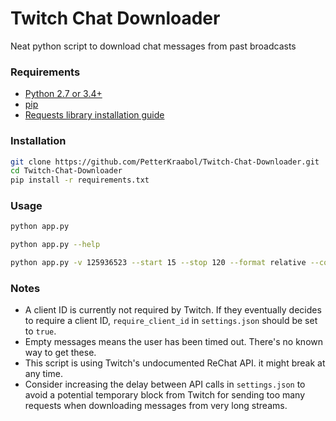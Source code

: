 # Twitch Chat Downloader

Neat python script to download chat messages from past broadcasts

### Requirements

- [Python 2.7 or 3.4+](https://www.python.org/downloads/)
- [pip](https://pip.pypa.io/en/stable/installing/)
- [Requests library installation guide](http://docs.python-requests.org/en/master/user/install/)

### Installation

```bash
git clone https://github.com/PetterKraabol/Twitch-Chat-Downloader.git
cd Twitch-Chat-Downloader
pip install -r requirements.txt
```

### Usage

```bash
python app.py
```

```bash
python app.py --help
```

```bash
python app.py -v 125936523 --start 15 --stop 120 --format relative --cooldown 0 --print --output ~/Downloads
```

### Notes

- A client ID is currently not required by Twitch. If they eventually decides to require a client ID, `require_client_id` in `settings.json` should be set to `true`.
- Empty messages means the user has been timed out. There's no known way to get these.
- This script is using Twitch's undocumented ReChat API. it might break at any time.
- Consider increasing the delay between API calls in `settings.json` to avoid a potential temporary block from Twitch for sending too many requests when downloading messages from very long streams.
